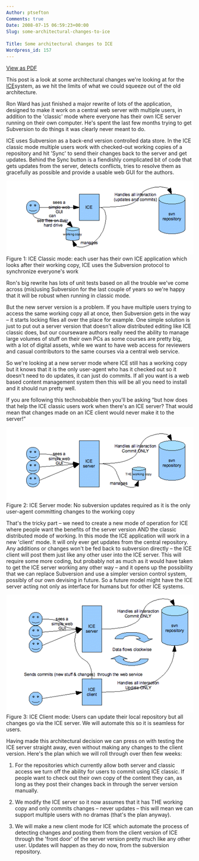 ```yaml
---
Author: ptsefton
Comments: true
Date: 2008-07-15 06:59:23+00:00
Slug: some-architectural-changes-to-ice

Title: Some architectural changes to ICE
Wordpress_id: 157
---
```


<div>

<span class="pdf-rendition-link">[View as
PDF](/wp-content/uploads/2008/07/ice-architecture.pdf)</span>
<div class="page-toc">

</div>

<div>

This post is a look at some architectural changes we're looking at for
the [ICE](http://ice.usq.edu.au/)system, as we hit the limits of what we
could squeeze out of the old architecture.

Ron Ward has just finished a major rewrite of lots of the application,
designed to make it work on a central web server with multiple users, in
addition to the 'classic' mode where everyone has their own ICE server
running on their own computer. He's spent the last few months trying to
get Subversion to do things it was clearly never meant to do.

ICE uses Subversion as a back-end version controlled data store. In the
ICE classic mode multiple users work with checked-out working copies of
a repository and hit 'Sync' to send their changes back to the server and
get updates. Behind the Sync button is a fiendishly complicated bit of
code that gets updates from the server, detects conflicts, tries to
resolve them as gracefully as possible and provide a usable web GUI for
the authors.

<span
style="display: block"><a name="Object1"></a>![Object1](/wp-content/uploads/2008/07/785b09d7.gif)</span>Figure
1: ICE Classic mode: each user has their own ICE application which looks
after their working copy, ICE uses the Subversion protocol to
synchronize everyone's work

Ron's big rewrite has lots of unit tests based on all the trouble we've
come across (mis)using Subversion for the last couple of years so we're
happy that it will be robust when running in classic mode.

But the new server version is a problem. If you have multiple users
trying to access the same working copy all at once, then Subversion gets
in the way <span class="spCh spChx2013">–</span> it starts locking files
all over the place for example. One simple solution is just to put out a
server version that doesn't allow distributed editing like ICE classic
does, but our courseware authors really need the ability to manage large
volumes of stuff on their own PCs as some courses are pretty big, with a
lot of digital assets, while we want to have web access for reviewers
and casual contributors to the same courses via a central web service.

So we're looking at a new server mode where ICE still has a working copy
but it knows that it is the only user-agent who has it checked out so it
doesn't need to do updates, it can just do commits. If all you want is a
web based content management system then this will be all you need to
install and it should run pretty well.

If you are following this technobabble then you'll be asking <span
class="spCh spChx201c">“</span>but how does that help the ICE classic
users work when there's an ICE server? That would mean that changes made
on an ICE client would never make it to the server!<span
class="spCh spChx201d">”</span>

<span
style="display: block"><a name="Object2"></a>![Object2](/wp-content/uploads/2008/07/m423f1e98.gif)</span>Figure
2: ICE Server mode: No subversion updates required as it is the only
user-agent committing changes to the working copy

That's the tricky part <span class="spCh spChx2013">–</span> we need to
create a new mode of operation for ICE where people want the benefits of
the server version AND the classic distributed mode of working. In this
mode the ICE application will work in a new 'client' mode. It will only
ever get updates from the central repository. Any additions or changes
won't be fed back to subversion directly <span
class="spCh spChx2013">–</span> the ICE client will post them just like
any other user into the ICE server.
This will require some more coding, but probably not as much as it would
have taken to get the ICE server working any other way <span
class="spCh spChx2013">–</span> and it opens up the possibility that we
can replace Subversion and use a simpler version control system,
possibly of our own devising in future. So a future model might have the
ICE server acting not only as interface for humans but for other ICE
systems.

<span
style="display: block"><a name="Object3"></a>![Object3](/wp-content/uploads/2008/07/m1c10f8b2.gif)</span>Figure
3: ICE Client mode: Users can update their local repository but all
changes go via the ICE server. We will automate this so it is seamless
for users.

Having made this architectural decision we can press on with testing the
ICE server straight away, even without making any changes to the client
version. Here's the plan which we will roll through over then few weeks:

1.  For the repositories which currently allow both server and classic
    access we turn off the ability for users to commit using ICE
    classic. If people want to check out their own copy of the content
    they can, as long as they post their changes back in through the
    server version manually.

2.  We modify the ICE server so it now assumes that it has THE working
    copy and only commits changes <span class="spCh spChx2013">–</span>
    never updates <span class="spCh spChx2013">–</span> this will mean
    we can support multiple users with no dramas (that's the plan
    anyway).

3.  We will make a new client mode for ICE which automate the process of
    detecting changes and posting them from the client version of ICE
    through the 'front door' of the server version pretty much like any
    other user. Updates will happen as they do now, from the subversion
    repository.

</div>

</div>
